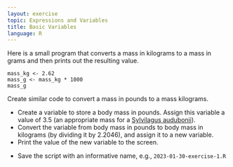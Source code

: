 ```yaml
---
layout: exercise
topic: Expressions and Variables
title: Basic Variables
language: R
---
```


Here is a small program that converts a mass in kilograms to a mass in grams and
then prints out the resulting value.

```
mass_kg <- 2.62
mass_g <- mass_kg * 1000
mass_g
```

Create similar code to convert a mass in pounds to a mass kilograms.
* Create a variable to store a body mass in pounds. Assign this variable a value of 3.5 (an appropriate mass for a [Sylvilagus audubonii](https://en.wikipedia.org/wiki/Desert_cottontail)).
* Convert the variable from body mass in pounds to body mass in kilograms (by dividing it by 2.2046), and assign it to a new variable.
* Print the value of the new variable to the screen.
- Save the script with an informative name, e.g., `2023-01-30-exercise-1.R`
